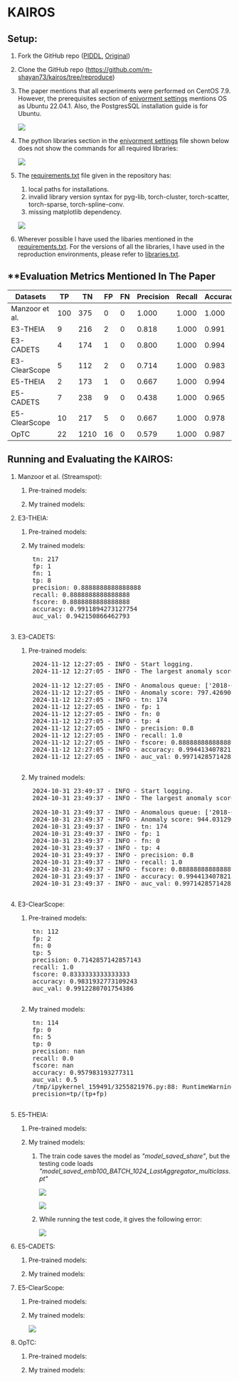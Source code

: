 # **KAIROS**

## **Setup:**

1) Fork the GitHub repo ([PIDDL](https://github.com/PIDDL/kairos), [Original](https://github.com/ProvenanceAnalytics/kairos))

2) Clone the GitHub repo (https://github.com/m-shayan73/kairos/tree/reproduce)

3) The paper mentions that all experiments were performed on CentOS 7.9. However, the prerequisites section of [enivorment settings](https://github.com/m-shayan73/kairos/blob/reproduce/DARPA/settings/environment-settings.md) mentions OS as Ubuntu 22.04.1. Also, the PostgresSQL installation guide is for Ubuntu.

    ![](./assets/prerequisites.png)

4) The python libraries section in the [enivorment settings](https://github.com/m-shayan73/kairos/blob/reproduce/DARPA/settings/environment-settings.md) file shown below does not show the commands for all required libraries:

    ![](./assets/python_libs.png)

5) The [requirements.txt](https://github.com/m-shayan73/kairos/blob/reproduce/DARPA/settings/requirements.txt) file given in the repository has:

    1) local paths for installations.
    2) invalid library version syntax for pyg-lib, torch-cluster, torch-scatter, torch-sparse, torch-spline-conv.
    3) missing matplotlib dependency.

    ![](./assets/requirements.png)

6) Wherever possible I have used the libaries mentioned in the [requirements.txt](https://github.com/m-shayan73/kairos/blob/reproduce/DARPA/settings/requirements.txt). For the versions of all the libraries, I have used in the reproduction environments, please refer to [libraries.txt](./libraries.txt).


## **Evaluation Metrics Mentioned In The Paper

<div align="center">

| Datasets       | TP  | TN   | FP | FN | Precision | Recall | Accuracy | AUC  |
|----------------|-----|------|----|----|-----------|--------|----------|------|
| Manzoor et al. | 100 | 375  | 0  | 0  | 1.000     | 1.000  | 1.000    | 1.000|
| E3-THEIA       | 9   | 216  | 2  | 0  | 0.818     | 1.000  | 0.991    | 0.995|
| E3-CADETS      | 4   | 174  | 1  | 0  | 0.800     | 1.000  | 0.994    | 0.997|
| E3-ClearScope  | 5   | 112  | 2  | 0  | 0.714     | 1.000  | 0.983    | 0.991|
| E5-THEIA       | 2   | 173  | 1  | 0  | 0.667     | 1.000  | 0.994    | 0.997|
| E5-CADETS      | 7   | 238  | 9  | 0  | 0.438     | 1.000  | 0.965    | 0.982|
| E5-ClearScope  | 10  | 217  | 5  | 0  | 0.667     | 1.000  | 0.978    | 0.989|
| OpTC           | 22  | 1210 | 16 | 0  | 0.579     | 1.000  | 0.987    | 0.993|

</div>


## **Running and Evaluating the KAIROS:**

1) Manzoor et al. (Streamspot):

    1) Pre-trained models:

    2) My trained models:


2) E3-THEIA:

    1) Pre-trained models:

    2) My trained models:

        <pre>
        tn: 217
        fp: 1
        fn: 1
        tp: 8
        precision: 0.8888888888888888
        recall: 0.8888888888888888
        fscore: 0.8888888888888888
        accuracy: 0.9911894273127754
        auc_val: 0.942150866462793
        </pre>


3) E3-CADETS:

    1) Pre-trained models:

        <pre style="max-height: 300px; overflow-y: auto;">
        2024-11-12 12:27:05 - INFO - Start logging.
        2024-11-12 12:27:05 - INFO - The largest anomaly score in validation set is: 5.097808539947407

        2024-11-12 12:27:05 - INFO - Anomalous queue: ['2018-04-06 11:03:19.756210028~2018-04-06 11:18:26.126177915.txt', '2018-04-06 11:18:26.126177915~2018-04-06 11:33:35.116170745.txt', '2018-04-06 11:33:35.116170745~2018-04-06 11:48:42.606135188.txt', '2018-04-06 11:48:42.606135188~2018-04-06 12:03:50.186115455.txt', '2018-04-06 12:03:50.186115455~2018-04-06 14:01:32.489584227.txt']
        2024-11-12 12:27:05 - INFO - Anomaly score: 797.426908173961
        2024-11-12 12:27:05 - INFO - tn: 174
        2024-11-12 12:27:05 - INFO - fp: 1
        2024-11-12 12:27:05 - INFO - fn: 0
        2024-11-12 12:27:05 - INFO - tp: 4
        2024-11-12 12:27:05 - INFO - precision: 0.8
        2024-11-12 12:27:05 - INFO - recall: 1.0
        2024-11-12 12:27:05 - INFO - fscore: 0.888888888888889
        2024-11-12 12:27:05 - INFO - accuracy: 0.994413407821229
        2024-11-12 12:27:05 - INFO - auc_val: 0.9971428571428572
        </pre>

    2) My trained models:

        <pre style="max-height: 300px; overflow-y: auto;">
        2024-10-31 23:49:37 - INFO - Start logging.
        2024-10-31 23:49:37 - INFO - The largest anomaly score in validation set is: 5.518380539033188

        2024-10-31 23:49:37 - INFO - Anomalous queue: ['2018-04-06 11:03:19.756210028~2018-04-06 11:18:26.126177915.txt', '2018-04-06 11:18:26.126177915~2018-04-06 11:33:35.116170745.txt', '2018-04-06 11:33:35.116170745~2018-04-06 11:48:42.606135188.txt', '2018-04-06 11:48:42.606135188~2018-04-06 12:03:50.186115455.txt', '2018-04-06 12:03:50.186115455~2018-04-06 14:01:32.489584227.txt']
        2024-10-31 23:49:37 - INFO - Anomaly score: 944.0312961730979
        2024-10-31 23:49:37 - INFO - tn: 174
        2024-10-31 23:49:37 - INFO - fp: 1
        2024-10-31 23:49:37 - INFO - fn: 0
        2024-10-31 23:49:37 - INFO - tp: 4
        2024-10-31 23:49:37 - INFO - precision: 0.8
        2024-10-31 23:49:37 - INFO - recall: 1.0
        2024-10-31 23:49:37 - INFO - fscore: 0.888888888888889
        2024-10-31 23:49:37 - INFO - accuracy: 0.994413407821229
        2024-10-31 23:49:37 - INFO - auc_val: 0.9971428571428572
        </pre>



4) E3-ClearScope:

    1) Pre-trained models:

        <pre>
        tn: 112
        fp: 2
        fn: 0
        tp: 5
        precision: 0.7142857142857143
        recall: 1.0
        fscore: 0.8333333333333333
        accuracy: 0.9831932773109243
        auc_val: 0.9912280701754386
        </pre>

    2) My trained models:

        <pre>
        tn: 114
        fp: 0
        fn: 5
        tp: 0
        precision: nan
        recall: 0.0
        fscore: nan
        accuracy: 0.957983193277311
        auc_val: 0.5
        /tmp/ipykernel_159491/3255821976.py:88: RuntimeWarning: invalid value encountered in long_scalars
        precision=tp/(tp+fp)
        </pre>


5) E5-THEIA:

    1) Pre-trained models:

    2) My trained models:

        1) The train code saves the model as *"model_saved_share"*, but the testing code loads *"model_saved_emb100_BATCH_1024_LastAggregator_multiclass.pt"*

            ![](./assets/theia_e5_train_model_save.png)

            ![](./assets/theia_e5_test_model_load_error.png)

        2) While running the test code, it gives the following error:

            ![](./assets/theia_e5_test_error.png)


6) E5-CADETS:

    1) Pre-trained models:

    2) My trained models:



7) E5-ClearScope:

    1) Pre-trained models:

    2) My trained models:

        ![](./assets/clearscope_e5_evaluate_error.png)

8) OpTC:

    1) Pre-trained models:

    2) My trained models: